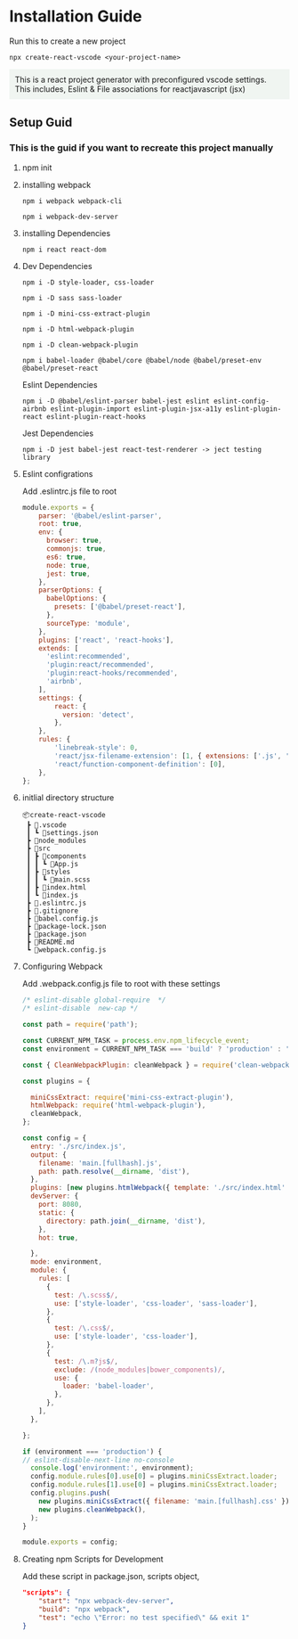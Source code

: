 # Installation Guide
Run this to create a new project
```
npx create-react-vscode <your-project-name>
```
<p style="background-color: #f0f5f1; padding:10px;">
This is a react project generator with preconfigured vscode settings. This includes, Eslint & File associations for reactjavascript (jsx)
  
</p>
 

## Setup Guid
### This is the guid if you want to recreate this project manually
1. npm init
2. installing webpack
	```
	npm i webpack webpack-cli
	```
	```
    npm i webpack-dev-server
	```
3. installing Dependencies
	```
	npm i react react-dom
	```
4. Dev Dependencies
    ```
	npm i -D style-loader, css-loader
	```

	```
	npm i -D sass sass-loader
	```
    ```
	npm i -D mini-css-extract-plugin
	```
    ```
	npm i -D html-webpack-plugin
	```
    ```
	npm i -D clean-webpack-plugin
	```
	```
	npm i babel-loader @babel/core @babel/node @babel/preset-env @babel/preset-react
	```
	Eslint Dependencies
	```
	npm i -D @babel/eslint-parser babel-jest eslint eslint-config-airbnb eslint-plugin-import eslint-plugin-jsx-a11y eslint-plugin-react eslint-plugin-react-hooks
	```
	Jest Dependencies
	```
	npm i -D jest babel-jest react-test-renderer -> ject testing library
	```
5. Eslint configrations

	Add .eslintrc.js file to root
	```javascript
	module.exports = {
  		parser: '@babel/eslint-parser',
 		root: true,
 		env: {
 		  browser: true,
 		  commonjs: true,
 		  es6: true,
 		  node: true,
 		  jest: true,
 		},
 		parserOptions: {
 		  babelOptions: {
 		    presets: ['@babel/preset-react'],
 		  },
 		  sourceType: 'module',
 		},
 		plugins: ['react', 'react-hooks'],
 		extends: [
 		  'eslint:recommended',
 		  'plugin:react/recommended',
 		  'plugin:react-hooks/recommended',
 		  'airbnb',
		],
		settings: {
			react: {
		      version: 'detect',
		    },
		},
		rules: {
			'linebreak-style': 0,
		    'react/jsx-filename-extension': [1, { extensions: ['.js', '.jsx'] }],
			'react/function-component-definition': [0],
		},
	};

	```

6. initlial directory structure

	```
	📦create-react-vscode
	 ┣ 📂.vscode
	 ┃ ┗ 📜settings.json
	 ┣ 📂node_modules
	 ┣ 📂src
	 ┃ ┣ 📂components
	 ┃ ┃ ┗ 📜App.js
	 ┃ ┣ 📂styles
	 ┃ ┃ ┗ 📜main.scss
	 ┃ ┣ 📜index.html
	 ┃ ┗ 📜index.js
	 ┣ 📜.eslintrc.js
	 ┣ 📜.gitignore
	 ┣ 📜babel.config.js
	 ┣ 📜package-lock.json
	 ┣ 📜package.json
	 ┣ 📜README.md
	 ┗ 📜webpack.config.js
	```

7. Configuring Webpack

	Add .webpack.config.js file to root with these settings

	```javascript
	/* eslint-disable global-require  */
	/* eslint-disable  new-cap */

	const path = require('path');

	const CURRENT_NPM_TASK = process.env.npm_lifecycle_event;
	const environment = CURRENT_NPM_TASK === 'build' ? 'production' : 'development';

	const { CleanWebpackPlugin: cleanWebpack } = require('clean-webpack-plugin');

	const plugins = {

	  miniCssExtract: require('mini-css-extract-plugin'),
	  htmlWebpack: require('html-webpack-plugin'),
	  cleanWebpack,
	};

	const config = {
	  entry: './src/index.js',
	  output: {
	    filename: 'main.[fullhash].js',
	    path: path.resolve(__dirname, 'dist'),
	  },
	  plugins: [new plugins.htmlWebpack({ template: './src/index.html' })],
	  devServer: {
	    port: 8080,
	    static: {
	      directory: path.join(__dirname, 'dist'),
	    },
	    hot: true,

	  },
	  mode: environment,
	  module: {
	    rules: [
	      {
	        test: /\.scss$/,
	        use: ['style-loader', 'css-loader', 'sass-loader'],
	      },
	      {
	        test: /\.css$/,
	        use: ['style-loader', 'css-loader'],
	      },
	      {
	        test: /\.m?js$/,
	        exclude: /(node_modules|bower_components)/,
	        use: {
	          loader: 'babel-loader',
	        },
	      },
	    ],
	  },

	};

	if (environment === 'production') {
	// eslint-disable-next-line no-console
	  console.log('environment:', environment);
	  config.module.rules[0].use[0] = plugins.miniCssExtract.loader;
	  config.module.rules[1].use[0] = plugins.miniCssExtract.loader;
	  config.plugins.push(
	    new plugins.miniCssExtract({ filename: 'main.[fullhash].css' }),
	    new plugins.cleanWebpack(),
	  );
	}

	module.exports = config;

	```
	

8. Creating npm Scripts for Development

	Add these script in package.json, scripts object,
	```json
	"scripts": {
    	"start": "npx webpack-dev-server",
    	"build": "npx webpack",
   	 	"test": "echo \"Error: no test specified\" && exit 1"
  	}
	```

		
